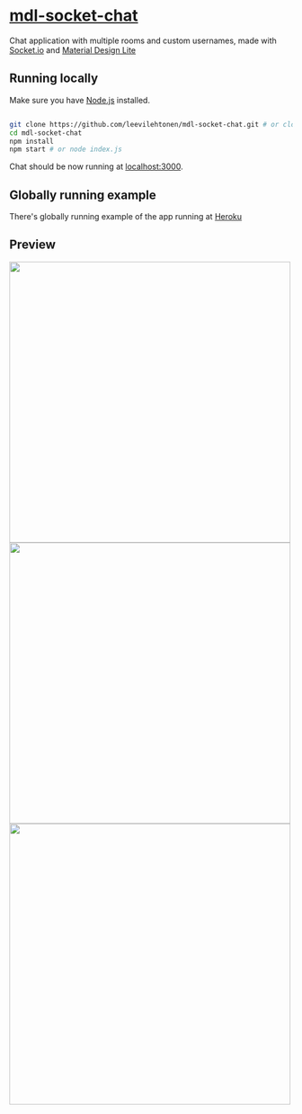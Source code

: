 # [mdl-socket-chat](http://mdl-socket-chat.herokuapp.com/)
Chat application with multiple rooms and custom usernames, made with [Socket.io](http://socket.io/) and [Material Design Lite](https://getmdl.io/)


## Running locally
Make sure you have [Node.js](http://nodejs.org/) installed.

```sh

git clone https://github.com/leevilehtonen/mdl-socket-chat.git # or clone your own fork
cd mdl-socket-chat
npm install
npm start # or node index.js
```

Chat should be now running at [localhost:3000](http://localhost:3000/).

## Globally running example

There's globally running example of the app running at [Heroku](http://mdl-socket-chat.herokuapp.com/)

## Preview

<img src="https://github.com/leevilehtonen/mdl-socket-chat/blob/master/screenshots/mdl-socket-chat-preview-1.jpg" width="500"> 
<img src="https://github.com/leevilehtonen/mdl-socket-chat/blob/master/screenshots/mdl-socket-chat-preview-2.jpg" width="500">
<img src="https://github.com/leevilehtonen/mdl-socket-chat/blob/master/screenshots/mdl-socket-chat-preview-3.jpg" width="500"> 
